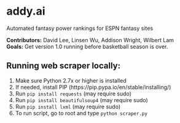 # addy.ai
Automated fantasy power rankings for ESPN fantasy sites

<b>Contributors:</b> David Lee, Linsen Wu, Addison Wright, Wilbert Lam<br>
<b>Goals:</b> Get version 1.0 running before basketball season is over.

<h2>Running web scraper locally:</h2>
<ol>
  <li>Make sure Python 2.7x or higher is installed</li>
  <li>If needed, install PIP (https://pip.pypa.io/en/stable/installing/)</li>
  <li>Run <code>pip install requests</code> (may require sudo)</li>
  <li>Run <code>pip install beautifulsoup4</code> (may require sudo)</li>
  <li>Run <code>pip install lxml</code> (may require sudo)</li>
  <li>To run script, go to root and type <code>python scraper.py</code></li>
</ol>
